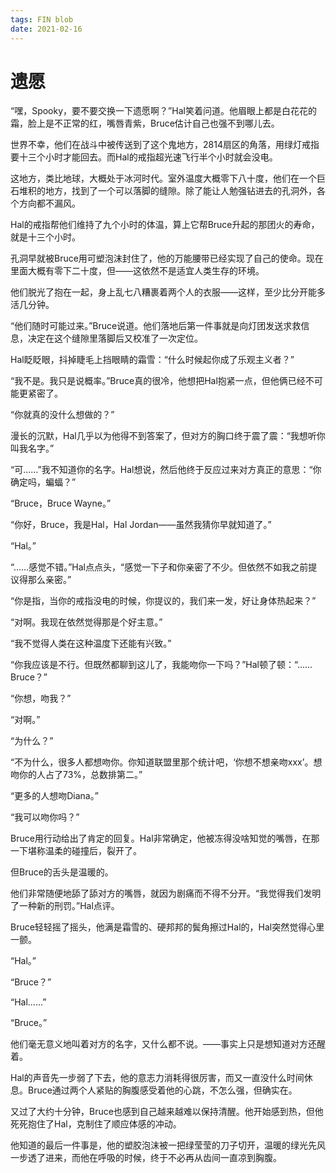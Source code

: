 ```yaml
---
tags: FIN blob
date: 2021-02-16
---
```


# 遗愿

“嘿，Spooky，要不要交换一下遗愿啊？”Hal笑着问道。他眉眼上都是白花花的霜，脸上是不正常的红，嘴唇青紫，Bruce估计自己也强不到哪儿去。

世界不幸，他们在战斗中被传送到了这个鬼地方，2814扇区的角落，用绿灯戒指要十三个小时才能回去。而Hal的戒指超光速飞行半个小时就会没电。

这地方，类比地球，大概处于冰河时代。室外温度大概零下八十度，他们在一个巨石堆积的地方，找到了一个可以落脚的缝隙。除了能让人勉强钻进去的孔洞外，各个方向都不漏风。

Hal的戒指帮他们维持了九个小时的体温，算上它帮Bruce升起的那团火的寿命，就是十三个小时。

孔洞早就被Bruce用可塑泡沫封住了，他的万能腰带已经实现了自己的使命。现在里面大概有零下二十度，但——这依然不是适宜人类生存的环境。

他们脱光了抱在一起，身上乱七八糟裹着两个人的衣服——这样，至少比分开能多活几分钟。

“他们随时可能过来。”Bruce说道。他们落地后第一件事就是向灯团发送求救信息，决定在这个缝隙里落脚后又校准了一次定位。

Hal眨眨眼，抖掉睫毛上挡眼睛的霜雪：“什么时候起你成了乐观主义者？”

“我不是。我只是说概率。”Bruce真的很冷，他想把Hal抱紧一点，但他俩已经不可能更紧密了。

“你就真的没什么想做的？”

漫长的沉默，Hal几乎以为他得不到答案了，但对方的胸口终于震了震：“我想听你叫我名字。”

“可……”我不知道你的名字。Hal想说，然后他终于反应过来对方真正的意思：“你确定吗，蝙蝠？”

“Bruce，Bruce Wayne。”

“你好，Bruce，我是Hal，Hal Jordan——虽然我猜你早就知道了。”

“Hal。”

“……感觉不错。”Hal点点头，“感觉一下子和你亲密了不少。但依然不如我之前提议得那么亲密。”

“你是指，当你的戒指没电的时候，你提议的，我们来一发，好让身体热起来？”

“对啊。我现在依然觉得那是个好主意。”

“我不觉得人类在这种温度下还能有兴致。”

“你我应该是不行。但既然都聊到这儿了，我能吻你一下吗？”Hal顿了顿：“……Bruce？”

“你想，吻我？”

“对啊。”

“为什么？”

“不为什么，很多人都想吻你。你知道联盟里那个统计吧，‘你想不想亲吻xxx’。想吻你的人占了73%，总数排第二。”

“更多的人想吻Diana。”

“我可以吻你吗？”

Bruce用行动给出了肯定的回复。Hal非常确定，他被冻得没啥知觉的嘴唇，在那一下堪称温柔的碰撞后，裂开了。

但Bruce的舌头是温暖的。

他们非常随便地舔了舔对方的嘴唇，就因为剧痛而不得不分开。“我觉得我们发明了一种新的刑罚。”Hal点评。

Bruce轻轻摇了摇头，他满是霜雪的、硬邦邦的鬓角擦过Hal的，Hal突然觉得心里一颤。

“Hal。”

“Bruce？”

“Hal……”

“Bruce。”

他们毫无意义地叫着对方的名字，又什么都不说。——事实上只是想知道对方还醒着。

Hal的声音先一步弱了下去，他的意志力消耗得很厉害，而又一直没什么时间休息。Bruce通过两个人紧贴的胸腹感受着他的心跳，不怎么强，但确实在。

又过了大约十分钟，Bruce也感到自己越来越难以保持清醒。他开始感到热，但他死死抱住了Hal，克制住了顺应体感的冲动。

他知道的最后一件事是，他的塑胶泡沫被一把绿莹莹的刀子切开，温暖的绿光先风一步透了进来，而他在呼吸的时候，终于不必再从齿间一直凉到胸腹。
